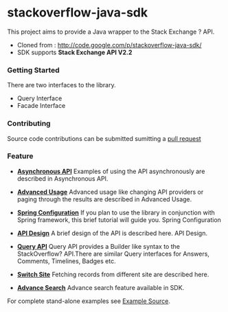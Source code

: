 stackoverflow-java-sdk
======================

This project aims to provide a Java wrapper to the Stack Exchange ? API.

* Cloned from : http://code.google.com/p/stackoverflow-java-sdk/
* SDK supports **Stack Exchange API V2.2**

### Getting Started
There are two interfaces to the library.

* Query Interface
* Facade Interface


### Contributing

  Source code contributions can be submitted sumitting a [pull request](https://github.com/sanjivsingh/stackoverflow-java-sdk/pulls) 

### Feature 
* **[Asynchronous API](https://github.com/sanjivsingh/stackoverflow-java-sdk/wiki/Asynchronous-API)** Examples of using the API asynchronously are described in Asynchronous API.

* **[Advanced Usage](https://github.com/sanjivsingh/stackoverflow-java-sdk/wiki/AdvancedUsage)**
Advanced usage like changing API providers or paging through the results are described in Advanced Usage.

* **[Spring Configuration](https://github.com/sanjivsingh/stackoverflow-java-sdk/wiki/SpringConfiguration)**
If you plan to use the library in conjunction with Spring framework, this brief tutorial will guide you. Spring Configuration

* **[API Design](https://github.com/sanjivsingh/stackoverflow-java-sdk/wiki/API-Design)**
A brief design of the API is described here. API Design.

* **[Query API](https://github.com/sanjivsingh/stackoverflow-java-sdk/wiki/Query-API)**
Query API provides a Builder like syntax to the StackOverflow? API.There are similar Query interfaces for Answers, Comments, Timelines, Badges etc.

* **[Switch Site](https://github.com/sanjivsingh/stackoverflow-java-sdk/wiki/Switch-Site)**
Fetching records from different site are described here.

* **[Advance Search](https://github.com/sanjivsingh/stackoverflow-java-sdk/wiki/Advance-Search)** 
Advance search feature available in SDK.


For complete stand-alone examples see [Example Source](https://github.com/sanjivsingh/stackoverflow-java-sdk/tree/master/core/src/examples/java/com/google/code/stackexchange/client/examples).
